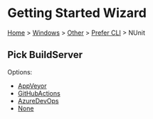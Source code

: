 <!--
GENERATED FILE - DO NOT EDIT
This file was generated by [MarkdownSnippets](https://github.com/SimonCropp/MarkdownSnippets).
Source File: /docs/mdsource/wiz/Windows_Other_Cli_NUnit.source.md
To change this file edit the source file and then run MarkdownSnippets.
-->

# Getting Started Wizard

[Home](/docs/wiz/readme.md) > [Windows](Windows.md) > [Other](Windows_Other.md) > [Prefer CLI](Windows_Other_Cli.md) > NUnit

## Pick BuildServer

Options:
 * [AppVeyor](Windows_Other_Cli_NUnit_AppVeyor.md)
 * [GitHubActions](Windows_Other_Cli_NUnit_GitHubActions.md)
 * [AzureDevOps](Windows_Other_Cli_NUnit_AzureDevOps.md)
 * [None](Windows_Other_Cli_NUnit_None.md)
